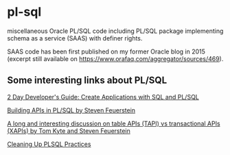 # pl-sql
miscellaneous Oracle PL/SQL code including PL/SQL package implementing schema as a service (SAAS) with definer rights. 

SAAS code has been first published on my former Oracle blog in 2015 (excerpt still available on https://www.orafaq.com/aggregator/sources/469).

## Some interesting links about PL/SQL

<a href="https://www.oracle.com/pls/topic/lookup?ctx=en/database/oracle/oracle-database/19&id=TDDDG10000">2 Day Developer's Guide: Create Applications with SQL and PL/SQL </a>

<a href="https://www.neooug.org/gloc/Presentations/2019/FeuersteinBuilding%20APIs%20in%20PLSQL.pdf">Building APIs in PL/SQL by Steven Feuerstein</a>

<a href="https://asktom.oracle.com/pls/apex/asktom.search?tag=considering-sql-as-a-service">A long and interesting discussion on table APIs (TAPI) vs transactional APIs (XAPIs) by Tom Kyte and Steven Feuerstein</a>

<a href="https://blogs.oracle.com/connect/post/cleaning-up-plsql-practices">Cleaning Up PLSQL Practices</a>
